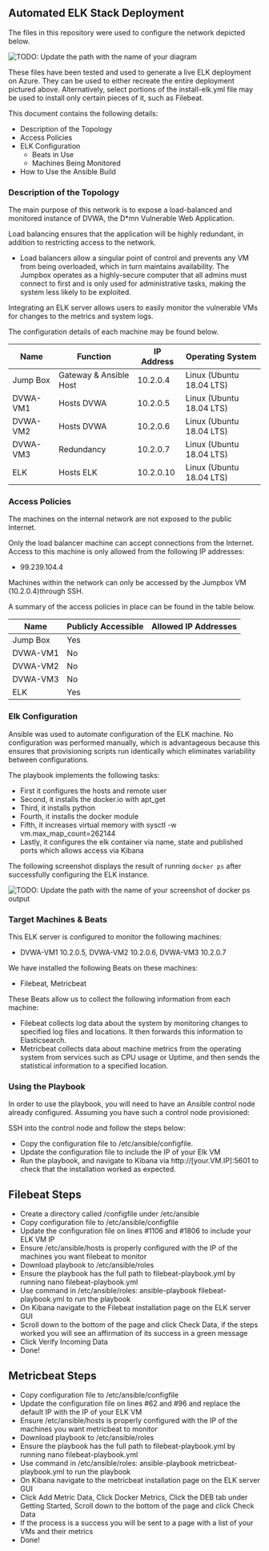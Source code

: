 ## Automated ELK Stack Deployment

The files in this repository were used to configure the network depicted below.

![TODO: Update the path with the name of your diagram](Images/diagram_filename.png)

These files have been tested and used to generate a live ELK deployment on Azure. They can be used to either recreate the entire deployment pictured above. Alternatively, select portions of the install-elk.yml file may be used to install only certain pieces of it, such as Filebeat.

This document contains the following details:
- Description of the Topology
- Access Policies
- ELK Configuration
  - Beats in Use
  - Machines Being Monitored
- How to Use the Ansible Build

### Description of the Topology

The main purpose of this network is to expose a load-balanced and monitored instance of DVWA, the D*mn Vulnerable Web Application.

Load balancing ensures that the application will be highly redundant, in addition to restricting access to the network.

- Load balancers allow a singular point of control and prevents any VM from being overloaded, which in turn maintains availability. The Jumpbox operates as a highly-secure computer that all admins must connect to first and is only used for administrative tasks, making the system less likely to be exploited.

Integrating an ELK server allows users to easily monitor the vulnerable VMs for changes to the metrics and system logs.

The configuration details of each machine may be found below.

| Name     | Function | IP Address | Operating System |
|----------|----------|------------|------------------|
| Jump Box | Gateway & Ansible Host | 10.2.0.4   | Linux (Ubuntu 18.04 LTS)   |
| DVWA-VM1 |Hosts DVWA| 10.2.0.5   | Linux (Ubuntu 18.04 LTS)   |
| DVWA-VM2 |Hosts DVWA| 10.2.0.6   | Linux (Ubuntu 18.04 LTS)   |
| DVWA-VM3 |Redundancy| 10.2.0.7   | Linux (Ubuntu 18.04 LTS)   |
| ELK      |Hosts ELK | 10.2.0.10  | Linux (Ubuntu 18.04 LTS)   |

### Access Policies

The machines on the internal network are not exposed to the public Internet.

Only the load balancer machine can accept connections from the Internet. Access to this machine is only allowed from the following IP addresses:
- 99.239.104.4

Machines within the network can only be accessed by the Jumpbox VM (10.2.0.4)through SSH.

A summary of the access policies in place can be found in the table below.

| Name     | Publicly Accessible | Allowed IP Addresses |
|----------|---------------------|----------------------|
| Jump Box | Yes                 |                      |
| DVWA-VM1 | No                  |                      |
| DVWA-VM2 | No                  |                      |
| DVWA-VM3 | No                  |                      |
| ELK      | Yes                 |                      |

### Elk Configuration

Ansible was used to automate configuration of the ELK machine. No configuration was performed manually, which is advantageous because this ensures that provisioning scripts run identically which eliminates variability between configurations.

The playbook implements the following tasks:
- First it configures the hosts and remote user
- Second, it installs the docker.io with apt_get
- Third, it installs python
- Fourth, it installs the docker module
- Fifth, it increases virtual memory with sysctl -w vm.max_map_count=262144
- Lastly, it configures the elk container via name, state and published ports which allows access via Kibana

The following screenshot displays the result of running `docker ps` after successfully configuring the ELK instance.

![TODO: Update the path with the name of your screenshot of docker ps output](Images/docker_ps_output.png)

### Target Machines & Beats
This ELK server is configured to monitor the following machines:
- DVWA-VM1 10.2.0.5, DVWA-VM2 10.2.0.6, DVWA-VM3 10.2.0.7

We have installed the following Beats on these machines:
- Filebeat, Metricbeat

These Beats allow us to collect the following information from each machine:
- Filebeat collects log data about the system by monitoring changes to specified log files and locations. It then forwards this information to Elasticsearch.
- Metricbeat collects data about machine metrics from the operating system from services such as CPU usage or Uptime, and then sends the statistical information to a specified location. 

### Using the Playbook
In order to use the playbook, you will need to have an Ansible control node already configured. Assuming you have such a control node provisioned:

SSH into the control node and follow the steps below:
- Copy the configuration file to /etc/ansible/configfile.
- Update the configuration file to include the IP of your Elk VM
- Run the playbook, and navigate to Kibana via http://[your.VM.IP]:5601 to check that the installation worked as expected.

## Filebeat Steps
- Create a directory called /configfile under /etc/ansible
- Copy configuration file to /etc/ansible/configfile
- Update the configuration file on lines #1106 and #1806 to include your ELK VM IP 
- Ensure /etc/ansible/hosts is properly configured with the IP of the machines you want filebeat to monitor
- Download playbook to /etc/ansible/roles
- Ensure the playbook has the full path to filebeat-playbook.yml by running nano filebeat-playbook.yml
- Use command in /etc/ansible/roles: ansible-playbook filebeat-playbook.yml to run the playbook
- On Kibana navigate to the Filebeat installation page on the ELK server GUI
- Scroll down to the bottom of the page and click Check Data, if the steps worked you will see an affirmation of its success in a green message
- Click Verify Incoming Data 
- Done!

## Metricbeat Steps
- Copy configuration file to /etc/ansible/configfile
- Update the configuration file on lines #62 and #96 and replace the default IP with the IP of your ELK VM
- Ensure /etc/ansible/hosts is properly configured with the IP of the machines you want metricbeat to monitor
- Download playbook to /etc/ansible/roles
- Ensure the playbook has the full path to filebeat-playbook.yml by running nano filebeat-playbook.yml
- Use command in /etc/ansible/roles: ansible-playbook metricbeat-playbook.yml to run the playbook
- On Kibana navigate to the metricbeat installation page on the ELK server GUI
- Click Add Metric Data, Click Docker Metrics, Click the DEB tab under Getting Started, Scroll down to the bottom of the page and click Check Data
- If the process is a success you will be sent to a page with a list of your VMs and their metrics
- Done!
